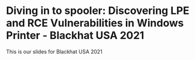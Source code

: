 # Diving in to spooler: Discovering LPE and RCE Vulnerabilities in Windows Printer - Blackhat USA 2021



This is our slides for Blackhat USA 2021

